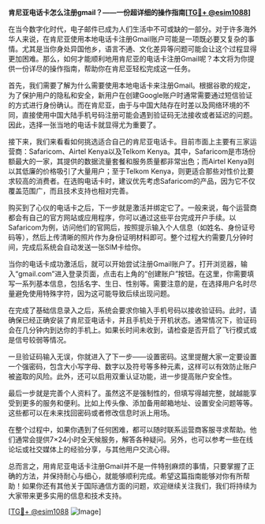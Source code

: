 **肯尼亚电话卡怎么注册gmail？——一份超详细的操作指南[[TG💪+ @esim1088](https://t.me/s/esim1088)]**

在当今数字化时代，电子邮件已成为人们生活中不可或缺的一部分。对于许多海外华人来说，在肯尼亚使用本地电话卡注册Gmail账户可能是一项既必要又复杂的事情。尤其是当你身处异国他乡，语言不通、文化差异等问题可能会让这个过程显得更加困难。那么，如何才能顺利地用肯尼亚的电话卡注册Gmail呢？本文将为你提供一份详尽的操作指南，帮助你在肯尼亚轻松完成这一任务。

首先，我们需要了解为什么需要使用本地电话卡来注册Gmail。根据谷歌的规定，为了保护用户的隐私和安全，新用户在创建Google账户时通常需要通过短信验证的方式进行身份确认。而在肯尼亚，由于与中国大陆存在时差以及网络环境的不同，直接使用中国大陆手机号码注册可能会遇到验证码无法接收或者延迟的问题。因此，选择一张当地的电话卡就显得尤为重要了。

接下来，我们来看看如何挑选适合自己的肯尼亚电话卡。目前市面上主要有三家运营商：Safaricom、Airtel Kenya以及Telkom Kenya。其中，Safaricom是市场份额最大的一家，其提供的数据流量套餐和服务质量都非常出色；而Airtel Kenya则以其低廉的价格吸引了大量用户；至于Telkom Kenya，则更适合那些对性价比要求较高的消费者。在选购电话卡时，建议优先考虑Safaricom的产品，因为它不仅覆盖范围广，而且技术支持也相对完善。

购买到了心仪的电话卡之后，下一步就是激活并绑定它了。一般来说，每个运营商都会有自己的官方网站或应用程序，你可以通过这些平台完成开户手续。以Safaricom为例，访问他们的官网后，按照提示输入个人信息（如姓名、身份证号码等），然后上传清晰的照片作为身份证明材料即可。整个过程大约需要几分钟时间，完成后系统会自动发送一张SIM卡给你。

当你的电话卡成功激活后，就可以开始尝试注册Gmail账户了。打开浏览器，输入“gmail.com”进入登录页面，点击右上角的“创建账户”按钮。在这里，你需要填写一系列基本信息，包括名字、生日、性别等。需要注意的是，在选择用户名时尽量避免使用特殊字符，因为这可能导致后续出现问题。

在完成了基础信息录入之后，系统会要求你输入手机号码以接收验证码。此时，请确保已经正确安装了肯尼亚电话卡，并且手机处于开机状态。通常情况下，验证码会在几分钟内到达你的手机上。如果长时间未收到，请检查是否开启了飞行模式或是信号较弱等情况。

一旦验证码输入无误，你就进入了下一步——设置密码。这里提醒大家一定要设置一个强密码，包含大小写字母、数字以及符号等多种元素，这样可以有效防止账户被盗取的风险。此外，还可以启用双重认证功能，进一步提高账户安全性。

最后一步就是完善个人资料了。虽然这不是强制性的，但填写得越完整，就越能享受到更多的服务和便利。比如上传头像、添加备用邮箱地址、设置安全问题等等。这些都可以在未来找回密码或者修改信息时派上用场。

在整个过程中，如果你遇到了任何困难，都可以随时联系运营商客服寻求帮助。他们通常会提供7×24小时全天候服务，解答各种疑问。另外，也可以参考一些在线论坛或社交媒体上的经验分享，与其他用户交流心得。

总而言之，用肯尼亚电话卡注册Gmail并不是一件特别麻烦的事情，只要掌握了正确的方法，并保持耐心与细心，就能够顺利完成。希望这篇指南能够对你有所帮助！如果你还有其他关于国际通信方面的问题，欢迎继续关注我们，我们将持续为大家带来更多实用的信息和技术支持。

[[TG💪+ @esim1088](https://t.me/s/esim1088) ![Image](https://i.postimg.cc/4NQfJmqS/Snipaste-2025-05-13-00-14-12.png)]